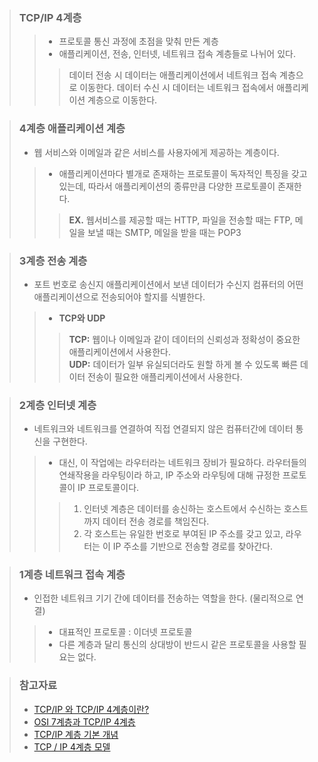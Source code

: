 >### **TCP/IP 4계층**
>> - 프로토콜 통신 과정에 초점을 맞춰 만든 계층
>> - 애플리케이션, 전송, 인터넷, 네트워크 접속 계층들로 나뉘어 있다.
>> > 데이터 전송 시 데이터는 애플리케이션에서 네트워크 접속 계층으로 이동한다.
>> > 데이터 수신 시 데이터는 네트워크 접속에서 애플리케이션 계층으로 이동한다.

>### **4계층 애플리케이션 계층** 
>- 웹 서비스와 이메일과 같은 서비스를 사용자에게 제공하는 계층이다.
>> - 애플리케이션마다 별개로 존재하는 프로토콜이 독자적인 특징을 갖고 있는데, 따라서 애플리케이션의 종류만큼 다양한 프로토콜이 존재한다.
>> > **EX.** 웹서비스를 제공할 때는 HTTP, 파일을 전송할 때는 FTP, 메일을 보낼 때는 SMTP, 메일을 받을 때는 POP3 

>### **3계층 전송 계층** 
>- 포트 번호로 송신지 애플리케이션에서 보낸 데이터가 수신지 컴퓨터의 어떤 애플리케이션으로 전송되어야 할지를 식별한다.
>> * **TCP와 UDP**
>> > **TCP:** 웹이나 이메일과 같이 데이터의 신뢰성과 정확성이 중요한 애플리케이션에서 사용한다.   
>> > **UDP:** 데이터가 일부 유실되더라도 원할 하게 볼 수 있도록 빠른 데이터 전송이 필요한 애플리케이션에서 사용한다.

> ### **2계층 인터넷 계층** 
>- 네트워크와 네트워크를 연결하여 직접 연결되지 않은 컴퓨터간에 데이터 통신을 구현한다.
>> - 대신, 이 작업에는 라우터라는 네트워크 장비가 필요하다.
>> 라우터들의 연쇄작용을 라우팅이라 하고, IP 주소와 라우팅에 대해 규정한 프로토콜이 IP 프로토콜이다.
>> > 1. 인터넷 계층은 데이터를 송신하는 호스트에서 수신하는 호스트까지 데이터 전송 경로를 책임진다.
>> > 2. 각 호스트는 유일한 번호로 부여된 IP 주소를 갖고 있고, 라우터는 이 IP 주소를 기반으로 전송할 경로를 찾아간다.

>### **1계층 네트워크 접속 계층**
>- 인접한 네트워크 기기 간에 데이터를 전송하는 역할을 한다. (물리적으로 연결)
>> - 대표적인 프로토콜 : 이더넷 프로토콜
>> - 다른 계층과 달리 통신의 상대방이 반드시 같은 프로토콜을 사용할 필요는 없다.

>### 참고자료
> - [TCP/IP 와 TCP/IP 4계층이란?](https://wooono.tistory.com/507)
> - [OSI 7계층과 TCP/IP 4계층](https://carnival.tistory.com/58)
> - [TCP/IP 계층 기본 개념](https://reakwon.tistory.com/68)
> - [TCP / IP 4계층 모델](https://inpa.tistory.com/entry/WEB-%F0%9F%8C%90-TCP-IP-%EC%A0%95%EB%A6%AC-%F0%9F%91%AB%F0%9F%8F%BD-TCP-IP-4%EA%B3%84%EC%B8%B5)